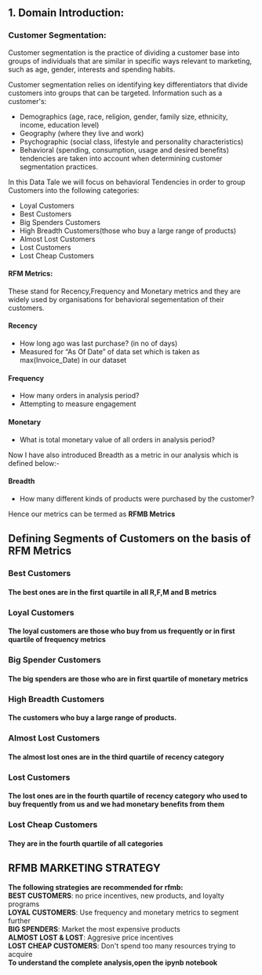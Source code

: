 ## 1. Domain Introduction: 
### Customer Segmentation:
Customer segmentation is the practice of dividing a customer base into groups of individuals that are similar in specific ways relevant to marketing, such as age, gender, interests and spending habits.

Customer segmentation relies on identifying key differentiators that divide customers into groups that can be targeted. Information such as a customer's: 

- Demographics (age, race, religion, gender, family size, ethnicity, income, education level)
- Geography (where they live and work)
- Psychographic (social class, lifestyle and personality characteristics) 
- Behavioral (spending, consumption, usage and desired benefits) tendencies 
are taken into account when determining customer segmentation practices.

In this Data Tale we will focus on behavioral Tendencies in order to group Customers into the following categories:
- Loyal Customers
- Best Customers
- Big Spenders Customers
- High Breadth Customers(those who buy a large range of products)
- Almost Lost Customers
- Lost Customers
- Lost Cheap Customers


#### RFM Metrics:
These stand for Recency,Frequency and Monetary metrics and they are widely used by organisations for behavioral segementation of their customers.

#### Recency
- How long ago was last purchase? (in no of days)
- Measured for “As Of Date” of data set which is taken as max(Invoice_Date) in our dataset

#### Frequency
- How many orders in analysis period?
- Attempting to measure engagement

#### Monetary
- What is total monetary value of all orders in analysis period?

Now I have also introduced Breadth as a metric in our analysis which is defined below:-

#### Breadth
- How many different kinds of products were purchased by the customer?

Hence our metrics can be termed as **RFMB Metrics**
## Defining Segments of Customers on the basis of RFM Metrics

### **Best Customers**
#### The best ones are in the first quartile in all R,F,M and B metrics

### **Loyal Customers**
#### The loyal customers are those who buy from us frequently or in first quartile of frequency metrics

### **Big Spender Customers**
#### The big spenders are those who are in first quartile of monetary metrics

### **High Breadth Customers**
#### The customers who buy a large range of products.

### **Almost Lost Customers**
#### The almost lost ones are in the third quartile of recency category

### **Lost Customers**
#### The lost ones are in the fourth quartile of recency category who used to buy frequently from us and we had monetary benefits from them

### **Lost Cheap Customers**
#### They are in the fourth quartile of all categories

## RFMB MARKETING STRATEGY
**The following strategies are recommended for rfmb:**
    <br>
    **BEST CUSTOMERS**: no price incentives, new products, and loyalty programs
    <br>
    **LOYAL CUSTOMERS**: Use frequency and monetary metrics to segment further
    <br>
    **BIG SPENDERS**: Market the most expensive products
    <br>
    **ALMOST LOST & LOST**: Aggresive price incentives
    <br>
    **LOST CHEAP CUSTOMERS**: Don't spend too many resources trying to acquire
    <br>
**To understand the complete analysis,open the ipynb notebook**    

